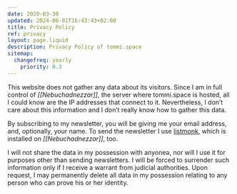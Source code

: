 ```yaml
---
date: 2020-03-30
updated: 2024-06-01T16:43:43+02:00
title: Privacy Policy
ref: privacy
layout: page.liquid
description: Privacy Policy of tommi.space
sitemap:
  changefreq: yearly
	priority: 0.3
---
```

This website does not gather any data about its visitors. Since I am in full control of <cite>[[Nebuchadnezzar]]</cite>, the server where tommi.space is hosted, all I could know are the IP addresses that connect to it. Nevertheless, I don’t care about this information and I don’t really know how to gather this data.

By subscribing to my newsletter, you will be giving me your email address, and, optionally, your name. To send the newsletter I use [listmonk](https://listmonk.app 'listmonk official website'), which is installed on <cite>[[Nebuchadnezzar]]</cite>, too.

I will not share the data in my possession with anyoneə, nor will I use it for purposes other than sending newsletters. I will be forced to surrender such information only if I receive a warrant from judicial authorities. Upon request, I may permanently delete all data in my possession relating to any person who can prove his or her identity.

